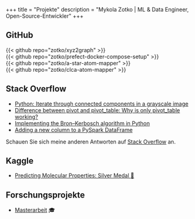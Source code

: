 +++
title = "Projekte"
description = "Mykola Zotko | ML & Data Engineer, Open-Source-Entwickler"
+++

## GitHub

{{< github repo="zotko/xyz2graph" >}} </br>
{{< github repo="zotko/prefect-docker-compose-setup" >}} </br>
{{< github repo="zotko/a-star-atom-mapper" >}} </br>
{{< github repo="zotko/clca-atom-mapper" >}}

## Stack Overflow

- [Python: Iterate through connected components in a grayscale image](https://stackoverflow.com/a/59561214/8973620)
- [Difference between pivot and pivot_table: Why is only pivot_table working?](https://stackoverflow.com/a/75579338/8973620)
- [Implementing the Bron–Kerbosch algorithm in Python](https://stackoverflow.com/a/59339555/8973620)
- [Adding a new column to a PySpark DataFrame](https://stackoverflow.com/a/65599110/8973620)

Schauen Sie sich meine anderen Antworten auf
[Stack Overflow](https://stackoverflow.com/users/8973620/mykola-zotko?tab=answers&sort=votes)
an.

## Kaggle

- [Predicting Molecular Properties: Silver Medal :2nd_place_medal:](https://www.kaggle.com/competitions/champs-scalar-coupling)

## Forschungsprojekte

- [Masterarbeit](https://zotko.github.io/a-star-atom-mapper/master_thesis.pdf)
  🎓
